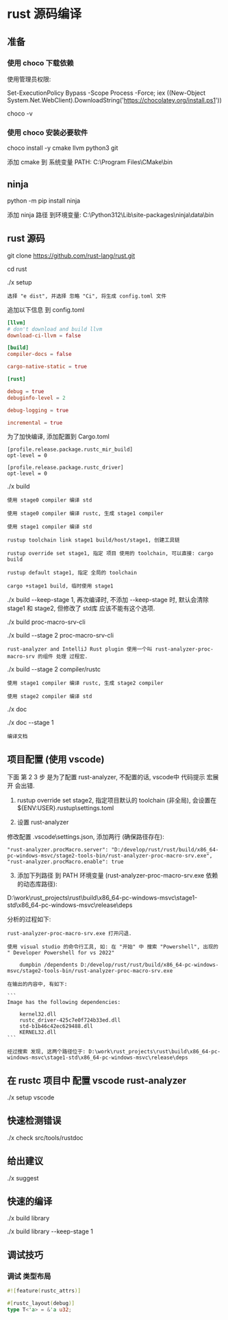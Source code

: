 # rust 源码编译

## 准备

### 使用 choco 下载依赖

使用管理员权限:

Set-ExecutionPolicy Bypass -Scope Process -Force; iex ((New-Object System.Net.WebClient).DownloadString('https://chocolatey.org/install.ps1'))

choco -v

### 使用 choco 安装必要软件

choco install -y cmake llvm python3 git

添加 cmake 到 系统变量 PATH: C:\Program Files\CMake\bin

## ninja

python -m pip install ninja

添加 ninja 路径 到环境变量: C:\Python312\Lib\site-packages\ninja\data\bin

## rust 源码

git clone https://github.com/rust-lang/rust.git

cd rust

./x setup

    选择 "e dist", 并选择 忽略 "Ci", 将生成 config.toml 文件

追加以下信息 到 config.toml

```conf
[llvm]
# don't download and build llvm
download-ci-llvm = false

[build]
compiler-docs = false

cargo-native-static = true

[rust]

debug = true
debuginfo-level = 2

debug-logging = true

incremental = true
```

为了加快编译, 添加配置到 Cargo.toml

```
[profile.release.package.rustc_mir_build]
opt-level = 0

[profile.release.package.rustc_driver]
opt-level = 0
```

./x build

    使用 stage0 compiler 编译 std

    使用 stage0 compiler 编译 rustc, 生成 stage1 compiler

    使用 stage1 compiler 编译 std

    rustup toolchain link stage1 build/host/stage1, 创建工具链

    rustup override set stage1, 指定 项目 使用的 toolchain, 可以直接: cargo build

    rustup default stage1, 指定 全局的 toolchain

    cargo +stage1 build, 临时使用 stage1

./x build --keep-stage 1, 再次编译时, 不添加 --keep-stage 时, 默认会清除 stage1 和 stage2, 但修改了 std库 应该不能有这个选项.

./x build proc-macro-srv-cli

./x build --stage 2 proc-macro-srv-cli

    rust-analyzer and IntelliJ Rust plugin 使用一个叫 rust-analyzer-proc-macro-srv 的组件 处理 过程宏.

./x build --stage 2 compiler/rustc

    使用 stage1 compiler 编译 rustc, 生成 stage2 compiler

    使用 stage2 compiler 编译 std

./x doc

./x doc --stage 1

    编译文档

## 项目配置 (使用 vscode)

下面 第 2 3 步 是为了配置 rust-analyzer, 不配置的话, vscode中 代码提示 宏展开 会出错.

1. rustup override set stage2, 指定项目默认的 toolchain (非全局), 会设置在 ${ENV:USER}\.rustup\settings.toml

2. 设置 rust-analyzer

修改配置 .vscode\settings.json, 添加两行 (确保路径存在):

    "rust-analyzer.procMacro.server": "D:/develop/rust/rust/build/x86_64-pc-windows-msvc/stage2-tools-bin/rust-analyzer-proc-macro-srv.exe",
    "rust-analyzer.procMacro.enable": true

3. 添加下列路径 到 PATH 环境变量 (rust-analyzer-proc-macro-srv.exe 依赖的动态库路径):

D:\work\rust_projects\rust\build\x86_64-pc-windows-msvc\stage1-std\x86_64-pc-windows-msvc\release\deps

分析的过程如下:

    rust-analyzer-proc-macro-srv.exe 打开闪退.

    使用 visual studio 的命令行工具, 如: 在 "开始" 中 搜索 "Powershell", 出现的 " Developer Powershell for vs 2022"

        dumpbin /dependents D:/develop/rust/rust/build/x86_64-pc-windows-msvc/stage2-tools-bin/rust-analyzer-proc-macro-srv.exe

    在输出的内容中, 有如下:

    ```
    Image has the following dependencies:

        kernel32.dll
        rustc_driver-425c7e0f724b33ed.dll
        std-b1b46c42ec629488.dll
        KERNEL32.dll
    ```

    经过搜索 发现, 这两个路径位于: D:\work\rust_projects\rust\build\x86_64-pc-windows-msvc\stage1-std\x86_64-pc-windows-msvc\release\deps

## 在 rustc 项目中 配置 vscode rust-analyzer

./x setup vscode

## 快速检测错误

./x check src/tools/rustdoc

## 给出建议

./x suggest

## 快速的编译

./x build library

./x build library --keep-stage 1

## 调试技巧

### 调试 类型布局

```rs
#![feature(rustc_attrs)]

#[rustc_layout(debug)]
type T<'a> = &'a u32;
```
